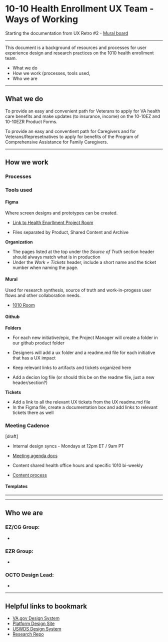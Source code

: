 # 10-10 Health Enrollment UX Team - Ways of Working

Starting the documentation from UX Retro #2 - [Mural board](https://app.mural.co/t/departmentofveteransaffairs9999/m/departmentofveteransaffairs9999/1709744287345/b4e1721b91ff249571787e3e267a42ba9c4de18d?sender=uadf1ed7fe7c76f0914967329)

---


This document is a background of resources and processes for user experience design and research practices on the 1010 health enrollment team.

- What we do
- How we work (processes, tools used, 
- Who we are

----

## What we do

To provide an easy and convenient path for Veterans to apply for VA health care benefits and make updates (to insurance, income) on the 10-10EZ and 10-10EZR Product Forms.

To provide an easy and conventient path for Caregivers and for Veterans/Represetnatives to apply for benefits of the Program of Comprehensive Assistance for Family Caregivers.

---

## How we work 


### Processes




### Tools used


#### Figma 
Where screen designs and prototypes can be created.   
- [Link to Health Enorllment Project Room](https://www.figma.com/files/team/1278375444205744118/project/175597680/Healthcare-Benefits-Applications?fuid=1070808939264105970)

- Files separated by Product, Shared Content and Archive

**Organization**
- The pages listed at the top under the _Source of Truth_ section header should always match what is in production
- Under the _Work + Tickets_ header, include a short name and the ticket number when naming the page.

#### Mural 
Used for research synthesis, source of truth and work-in-progess user flows and other collaboration needs. 

- [1010 Room](https://app.mural.co/invitation/room/1670613238628?code=a67c337f0cd645d18b1b99d77f3743e1&sender=uadf1ed7fe7c76f0914967329)


#### Github 

**Folders**
- For each new initiative/epic, the Project Manager will create a folder in our github product folder
- Designers will add a ux folder and a readme.md file for each initiative that has a UX impact
- Keep relevant links to artifacts and tickets organized here

- Add a decion log file (or should this be on the readme file, just a new header/section?)


**Tickets**
- Add a link to all the relevant UX tickets from the UX readme.md file
- In the Figma file, create a documentation box and add links to relevant tickets there as well



### Meeting Cadence

[draft]
- Internal design syncs - Mondays at 12pm ET / 9am PT
- [Meeting agenda docs](https://github.com/department-of-veterans-affairs/va.gov-team/blob/master/products/caregivers/design/design-weekly-sync-agenda.md)
- Content shared health office hours and specific 1010 bi-weekly


- [Content process](https://github.com/department-of-veterans-affairs/va.gov-team/blob/master/products/health-care/application/va-application/ux-team/content-process.md)


#### Templates


---




---

## Who we are

### EZ/CG Group:
- 

### EZR Group: 
- 

### OCTO Design Lead:
- 

---

## Helpful links to bookmark 
- [VA.gov Design System](https://design.va.gov/)
- [Platform Design Site](https://depo-platform-documentation.scrollhelp.site/research-design/design-at-va)
- [USWDS Design System](https://designsystem.digital.gov/)
- [Research Repo](https://github.com/department-of-veterans-affairs/va.gov-research-repository/projects/1)

